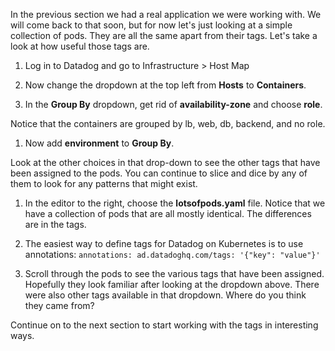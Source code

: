 In the previous section we had a real application we were working with. We will come back to that soon, but for now let's just looking at a simple collection of pods. They are all the same apart from their tags. Let's take a look at how useful those tags are.

1. Log in to Datadog and go to Infrastructure > Host Map

1. Now change the dropdown at the top left from **Hosts** to **Containers**.

1. In the **Group By** dropdown, get rid of **availability-zone** and choose **role**.
  
  Notice that the containers are grouped by lb, web, db, backend, and no role. 
1. Now add **environment** to **Group By**. 

  Look at the other choices in that drop-down to see the other tags that have been assigned to the pods. You can continue to slice and dice by any of them to look for any patterns that might exist. 

1. In the editor to the right, choose the **lotsofpods.yaml** file. Notice that we have a collection of pods that are all mostly identical. The differences are in the tags.

1. The easiest way to define tags for Datadog on Kubernetes is to use annotations:
  `annotations:
    ad.datadoghq.com/tags: '{"key": "value"}'`

1. Scroll through the pods to see the various tags that have been assigned. Hopefully they look familiar after looking at the dropdown above. There were also other tags available in that dropdown. Where do you think they came from?

Continue on to the next section to start working with the tags in interesting ways.